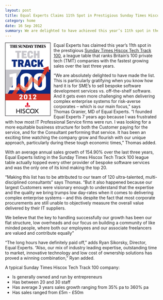 ```yaml
---
layout: post
title: Equal Experts Claims 11th Spot in Prestigious Sunday Times Hiscox Tech Track 100 League Table
category: home
date: 16 Sep 2012
summary: We are delighted to have achieved this year’s 11th spot in the prestigious Sunday Times Hiscox Tech Track 100, a league table that ranks Britain’s 100 private tech (TMT) companies with the fastest growing sales over the last three years.
---
```

<img src="/asset/images/2012_Tech_Track_100_logo_150x241.jpg" title="Tech Track 100" style="float:left;padding-right:10px;"/>

Equal Experts has claimed this year’s 11th spot in the prestigious [Sunday Times Hiscox Tech Track 100](http://www.fasttrack.co.uk/fasttrack/leagues/tech100leaguetable.asp?siteID=3&searchName=&yr=2012&sort=num&area1=99), a league table that ranks Britain’s 100 private tech (TMT) companies with the fastest growing sales over the last three years.

“We are absolutely delighted to have made the list. This is particularly gratifying when you know how hard it is for SME’s to sell bespoke software development services vs. off-the-shelf software. And it gets even more challenging when delivering complex enterprise systems for risk-averse corporates – which is our main focus,” says Thomas Granier, MD of Equal Experts.  “I founded Equal Experts 7 years ago because I was frustrated with how most IT Professional Service firms were run.  I was looking for a more equitable business structure for both the Customer paying for the service, and for the Consultant performing that service.  It has been an exciting time watching the company grow and flourish with our unique approach, particularly during these tough economic times,” Thomas added.

With an average annual sales growth of 154.90% over the last three years, Equal Experts listing in the Sunday Times Hiscox Tech Track 100 league table actually topped every other provider of bespoke software services and was the only one of its kind making the top 20.

“Making this list has to be attributed to our team of 120 ultra-talented, multi-disciplined consultants” says Thomas.  “But it also happened because our largest Customers were visionary enough to understand that the expertise and the quality we bring trumps low day-rates when it comes to delivering complex enterprise systems – and this despite the fact that most corporate procurements are still unable to objectively measure the overall value delivered by their IT suppliers.

We believe that the key to handling successfully our growth has been our flat structure, low overheads and our focus on building a community of like minded people, where both our employees and our associate freelancers are valued and contribute equally”

“The long hours have definitely paid off,” adds Ryan Sikorsky, Director, Equal Experts.  “Also, our mix of industry leading expertise, outstanding time to market, innovative technology and low cost of ownership solutions has proved a winning combination,” Ryan added.

A typical Sunday Times Hiscox Tech Track 100 company:
* Is generally owned and run by entrepreneurs
* Has between 20 and 30 staff
* Has average 3 years sales growth ranging from 35% pa to 360% pa
* Has sales ranged from £5m - £50m

